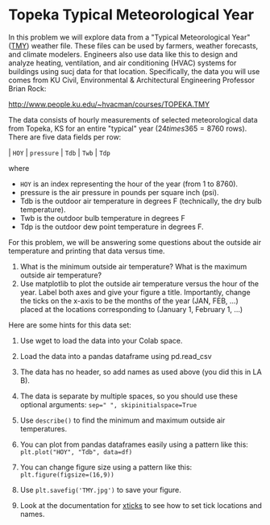 # Topeka Typical Meteorological Year

In this problem we will explore data from a "Typical Meteorological Year" (<u>TMY</u>) weather file. These files can be used by farmers, weather forecasts, and climate modelers. Engineers also use data like this to design and analyze heating, ventilation, and air conditioning (HVAC) systems for buildings using sucj data for that location. Specifically, the data you will use comes from KU Civil, Environmental & Architectural Engineering Professor Brian Rock:

http://www.people.ku.edu/~hvacman/courses/TOPEKA.TMY

The data consists of hourly measurements of selected meteorological data from Topeka, KS for an entire "typical" year ($24 times 365 = 8760$ rows). There are five data fields per row:

| `HOY` | `pressure` | `Tdb` | `Twb` | `Tdp`

where

- `HOY` is an index representing the hour of the year (from 1 to 8760).
- pressure is the air pressure in pounds per square inch (psi).
- Tdb is the outdoor air temperature in degrees F (technically, the dry bulb temperature).
- Twb is the outdoor bulb temperature in degrees F
- Tdp is the outdoor dew point temperature in degrees F.

For this problem, we will be answering some questions about the outside air temperature and printing that data versus time.

1. What is the minimum outside air temperature? What is the maximum outside air temperature?
2. Use matplotlib to plot the outside air temperature versus the hour of the year. Label both axes and give your figure a title. Importantly, change the ticks on the x-axis to be the months of the year (JAN, FEB, ...) placed at the locations corresponding to (January 1, February 1, ...)

Here are some hints for this data set:

1. Use wget to load the data into your Colab space.
2. Load the data into a pandas dataframe using pd.read_csv
3. The data has no header, so add names as used above (you did this in LA B).
4. The data is separate by multiple spaces, so you should use these optional arguments: `sep=" ", skipinitialspace=True`

5. Use `describe()` to find the minimum and maximum outside air temperatures.
6. You can plot from pandas dataframes easily using a pattern like this: `plt.plot("HOY", "Tdb", data=df)`

7. You can change figure size using a pattern like this: `plt.figure(figsize=(16,9))`

8. Use `plt.savefig('TMY.jpg')` to save your figure.
9. Look at the documentation for [xticks](https://matplotlib.org/stable/api/_as_gen/matplotlib.pyplot.xticks.html) to see how to set tick locations and names.